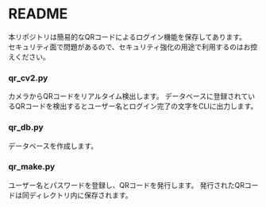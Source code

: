 # README
本リポジトリは簡易的なQRコードによるログイン機能を保存してあります。  
セキュリティ面で問題があるので、セキュリティ強化の用途で利用するのはお控えください。

### qr_cv2.py
カメラからQRコードをリアルタイム検出します。
データベースに登録されているQRコードを検出するとユーザー名とログイン完了の文字をCLIに出力します。

### qr_db.py
データベースを作成します。

### qr_make.py
ユーザー名とパスワードを登録し、QRコードを発行します。
発行されたQRコードは同ディレクトリ内に保存されます。
